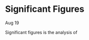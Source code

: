 # Significant Figures
Aug 19

Significant figures is the analysis of
<!--stackedit_data:
eyJoaXN0b3J5IjpbLTE2OTkzMDY3NDhdfQ==
-->